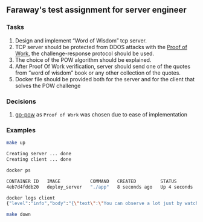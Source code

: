## Faraway's test assignment for server engineer

### Tasks
1. Design and implement “Word of Wisdom” tcp server.
1. TCP server should be protected from DDOS attacks with the [Proof of Work](https://en.wikipedia.org/wiki/Proof_of_work), the challenge-response protocol should be used.
1. The choice of the POW algorithm should be explained.
1. After Proof Of Work verification, server should send one of the quotes from “word of wisdom” book or any other collection of the quotes.
1. Docker file should be provided both for the server and for the client that solves the POW challenge

### Decisions
1. [go-pow](https://github.com/bwesterb/go-pow) as `Proof of Work` was chosen due to ease of implementation

### Examples
```sh
make up

Creating server ... done
Creating client ... done

docker ps

CONTAINER ID   IMAGE           COMMAND   CREATED         STATUS         PORTS                                       NAMES
4eb7d4fddb20   deploy_server   "./app"   8 seconds ago   Up 4 seconds   0.0.0.0:9095->9095/tcp, :::9095->9095/tcp   server

docker logs client
{"level":"info","body":"{\"text\":\"You can observe a lot just by watching.\",\"author\":\"Yogi Berra, type.fit\"}","time":"2024-01-09T21:29:14Z"}

make down
```